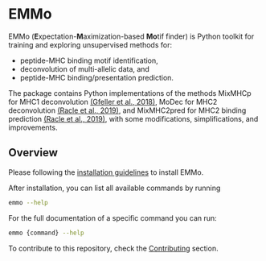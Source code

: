 # EMMo

EMMo (**E**xpectation-**M**aximization-based **Mo**tif finder) is Python toolkit for training and
exploring unsupervised methods for:

- peptide-MHC binding motif identification,
- deconvolution of multi-allelic data, and
- peptide-MHC binding/presentation prediction.

The package contains Python implementations of the methods MixMHCp for MHC1 deconvolution
[(Gfeller et al., 2018)](https://journals.aai.org/jimmunol/article/201/12/3705/106932/The-Length-Distribution-and-Multiple-Specificity),
MoDec for MHC2 deconvolution
[(Racle et al., 2019)](https://www.nature.com/articles/s41587-019-0289-6), and MixMHC2pred for MHC2
binding prediction [(Racle et al., 2019)](https://www.nature.com/articles/s41587-019-0289-6), with
some modifications, simplifications, and improvements.

## Overview

Please following the [installation guidelines](installation.md) to install EMMo.

After installation, you can list all available commands by running

```bash
emmo --help
```

For the full documentation of a specific command you can run:

```bash
emmo {command} --help
```

To contribute to this repository, check the [Contributing](CONTRIBUTING.md) section.

